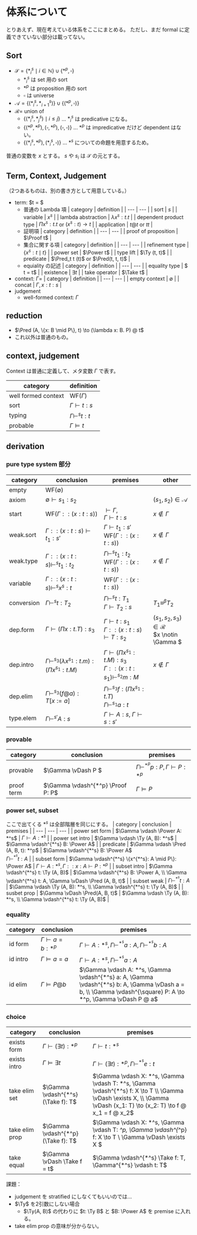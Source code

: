 # 体系について
とりあえず、現在考えている体系をここにまとめる。
ただし、まだ formal に定義できていない部分は載ってない。

## Sort
- $\mathcal{S} = \{*^s_{i} \mid i \in \mathbb{N}\} \cup \{*^p, \square\}$
    - $*^s_i$ は set 用の sort
    - $*^p$ は proposition 用の sort
    - $\square$ は universe 
- $\mathcal{A} = \{(*^s_{i}, *^s_{i+1})\} \cup \{(*^p, \square)\}$
- $\mathcal{R} =$ union of
    - $\{(*^s_{i}, *^s_{j}) \mid i \leq j\}$ ... $*^s_i$ は predicative になる。
    - $\{(*^p, *^p), (\square, *^p), (\square, \square)\}$ ... $*^p$ は impredicative だけど dependent はない。
    - $\{(*^s_i, *^p), (*^s_i, \square)\}$ ... $*^s$ についての命題を用意するため。

普通の変数を $x$ とする。
$s$ や $s_i$ は $\mathcal{S}$ の元とする。

## Term, Context, Judgement
（2つあるものは、別の書き方として用意している。）

- term: $t = $
    - 普通の Lambda 項
        | category | definition |
        | --- | --- |
        | sort | $s$ |
        | variable | $x^s$ |
        | lambda abstraction | $\lambda x^s: t. t$ |
        | dependent product type | $\Pi x^s: t. t$ or $(x^s: t) \to t$ |
        | application | $t @ t$ or $t t$ |
    - 証明項
        | category | definition |
        | --- | --- |
        | proof of proposition | $\Proof t$ |
    - 集合に関する項
        | category | definition |
        | --- | --- |
        | refinement type | $\{x^s: t \mid t\}$ |
        | power set | $\Power t$ |
        | type lift | $\Ty (t, t)$ |
        | predicate | $\Pred_t t (t)$ or $\Pred(t, t, t)$ |
    - equiality の記述
        | category | definition |
        | --- | --- |
        | equality type | $ t = t$ |
        | existence | $\exists t$ |
        | take operator | $\Take t$ |
- context: $\Gamma=$
    | category | definition |
    | --- | --- |
    | empty context | $\emptyset$ |
    | concat | $\Gamma, x:t:s$ |
- judgement
    - well-formed context: $\Gamma$

## reduction
- $\Pred (A, \{x: B \mid P\}, t) \to (\lambda x: B. P) @ t$
- これ以外は普通のもの。

## context, judgement
Context は普通に定義して、メタ変数 $\Gamma$ で表す。

| category | definition |
| --- | --- |
| well formed context | $\text{WF}(\Gamma)$ |
| sort | $\Gamma \vdash t: s$ |
| typing | $\Gamma \vdash^s t: t$ |
| probable | $\Gamma \vDash t$ |

## derivation
### pure type system 部分
| category | conclusion | premises | other |
| --- | --- | --- | --- |
| empty | $\text{WF}(\emptyset)$ | | |
| axiom | $\emptyset \vdash s_1: s_2$ | | $(s_1, s_2) \in \mathcal{A}$ |
| start | $\text{WF}(\Gamma::(x: t: s))$ | $\vdash \Gamma$, <br> $\Gamma \vdash t: s$ | $x \notin \Gamma$ |
| weak.sort | $\Gamma :: (x: t: s) \vdash t_1: s'$ | $\Gamma \vdash t_1: s'$ <br> $\text{WF}(\Gamma :: (x: t: s))$ | $x \notin \Gamma$ |
| weak.type | $\Gamma :: (x: t: s) \vdash^s t_1: t_2$ | $\Gamma \vdash^s t_1: t_2$ <br> $\text{WF}(\Gamma :: (x: t: s))$ | $x \notin \Gamma$ |
| variable | $\Gamma :: (x: t: s) \vdash^s x^s: t$ | $\text{WF}(\Gamma :: (x: t: s))$ |
| conversion | $\Gamma \vdash^s t: T_2$ | $\Gamma \vdash^s t: T_1$ <br> $\Gamma \vdash T_2: s$ | $T_1 \equiv^\beta T_2$ |
| dep.form | $\Gamma \vdash (\Pi x:t. T): s_3$ | $\Gamma \vdash t: s_1$ <br> $\Gamma:: (x: t: s) \vdash T: s_2$ | $(s_1, s_2, s_3) \in \mathcal{R}$ <br> $x \notin \Gamma $
| dep.intro | $\Gamma \vdash^{s_3} (\lambda x^{s_1}:t.m): (\Pi x^{s_1}:t.M)$ | $\Gamma \vdash (\Pi x^{s_1}:t. M): s_3$ <br> $\Gamma:: (x:t: s_1) \vdash^{s_2} m: M$ | $x \notin \Gamma$ |
| dep.elim | $\Gamma \vdash^{s_3} (f @ a): T[x := a]$ | $\Gamma \vdash^{s_3} f: (\Pi x^{s_1}: t. T)$ <br> $\Gamma \vdash^{s_1} a: t$ | |
| type.elem | $\Gamma \vdash^{s'} A: s$ | $\Gamma \vdash A: s$, $\Gamma \vdash s: s'$|

### provable
| category | conclusion | premises |
| --- | --- | --- |
| provable | $\Gamma \vDash P $ | $\Gamma \vdash^{*^p} p: P, \Gamma \vdash P: *^p$ |
| proof term | $\Gamma \vdash^{*^p} \Proof P: P$ | $\Gamma \vDash P$ |

### power set, subset
ここで出てくる $*^s$ は全部階層を同じにする。
| category | conclusion | premises |
| --- | --- | --- |
| power set form | $\Gamma \vdash \Power A: *^s$ | $\Gamma \vdash A: *^s$ |
| power set intro | $\Gamma \vdash \Ty (A, B): *^s$ | $\Gamma \vdash^{*^s} B: \Power A$ |
| predicate | $\Gamma \vdash \Pred (A, B, t): *^p$ | $\Gamma \vdash^{*^s} B: \Power A$ <br> $\Gamma \vdash^{*^s} t: A$ |
| subset form | $\Gamma \vdash^{*^s} \{x^{*^s}: A \mid P\}: \Power A$ | $\Gamma \vdash A: *^s, \Gamma:: x: A \vdash P: *^p$ |
| subset intro | $\Gamma \vdash^{*^s} t: \Ty (A, B)$ | $\Gamma \vdash^{*^s} B: \Power A, \\ \Gamma \vdash^{*^s} t: A, \Gamma \vDash \Pred (A, B, t)$ |
| subset weak | $\Gamma \vdash^{*^s} t: A$ | $\Gamma \vdash \Ty (A, B): *^s, \\ \Gamma \vdash^{*^s} t: \Ty (A, B)$ |
| susbet prop | $\Gamma \vDash \Pred(A, B, t)$ | $\Gamma \vdash \Ty (A, B): *^s, \\ \Gamma \vdash^{*^s} t: \Ty (A, B)$ |

### equality
| category | conclusion | premises |
| --- | --- | --- |
| id form | $\Gamma \vdash a = b: *^p$ | $\Gamma \vdash A: *^s, \Gamma \vdash^{*^s} a: A, \Gamma \vdash^{*^s} b: A$ |
| id intro | $\Gamma \vDash a = a$ | $\Gamma \vdash A: *^s, \Gamma \vdash^{*^s} a: A$ |
| id elim | $\Gamma \vDash P @ b$ | $\Gamma \vdash A: *^s, \Gamma \vdash^{*^s} a: A, \Gamma \vdash^{*^s} b: A, \Gamma \vDash a = b, \\ \Gamma \vdash^{\square} P: A \to *^p, \Gamma \vDash P @ a$ |

### choice
| category | conclusion | premises |
| --- | --- | --- |
| exists form | $\Gamma \vdash (\exists t): *^p$ | $\Gamma \vdash t: *^s$ |
| exists intro | $\Gamma \vDash \exists t$ | $\Gamma \vdash (\exists t): *^p, \Gamma \vdash^{*^s} e: t$ |
| take elim set | $\Gamma \vdash^{*^s} (\Take f): T$ | $\Gamma \vdash X: *^s, \Gamma \vdash T: *^s, \Gamma \vdash^{*^s} f: X \to T \\ \Gamma \vDash \exists X, \\ \Gamma \vDash (x_1: T) \to (x_2: T) \to f @ x_1 = f @ x_2$ |
| take elim prop | $\Gamma \vdash^{*^p} (\Take f): T$ | $\Gamma \vdash X: *^s, \Gamma \vdash T: *^p, \Gamma \vdash^{*^p} f: X \to T \\ \Gamma \vDash \exists X $ |
| take equal | $\Gamma \vDash \Take f = t$ | $\Gamma \vdash^{*^s} \Take f: T, \Gamma^{*^s} \vdash t: T$ |

課題：
- judgement を stratified にしなくてもいいのでは...
- $\Ty$ を2引数にしない場合
    - $\Ty(A, B)$ の代わりに $t: \Ty B$ と $B: \Power A$ を premise に入れる。
- take elim prop の意味が分からない。
